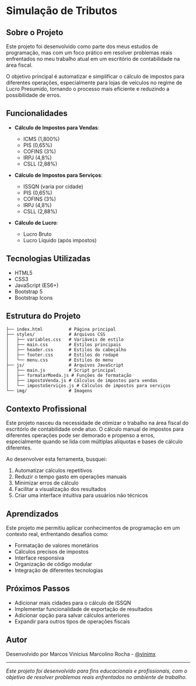# Simulação de Tributos

## Sobre o Projeto

Este projeto foi desenvolvido como parte dos meus estudos de programação, mas com um foco prático em resolver problemas reais enfrentados no meu trabalho atual em um escritório de contabilidade na área fiscal.

O objetivo principal é automatizar e simplificar o cálculo de impostos para diferentes operações, especialmente para lojas de veículos no regime de Lucro Presumido, tornando o processo mais eficiente e reduzindo a possibilidade de erros.

## Funcionalidades

- **Cálculo de Impostos para Vendas**:
  - ICMS (1,800%)
  - PIS (0,65%)
  - COFINS (3%)
  - IRPJ (4,8%)
  - CSLL (2,88%)

- **Cálculo de Impostos para Serviços**:
  - ISSQN (varia por cidade)
  - PIS (0,65%)
  - COFINS (3%)
  - IRPJ (4,8%)
  - CSLL (2,88%)

- **Cálculo de Lucro**:
  - Lucro Bruto
  - Lucro Líquido (após impostos)

## Tecnologias Utilizadas

- HTML5
- CSS3
- JavaScript (ES6+)
- Bootstrap 5
- Bootstrap Icons

## Estrutura do Projeto

```
├── index.html          # Página principal
├── styles/             # Arquivos CSS
│   ├── variables.css   # Variáveis de estilo
│   ├── main.css        # Estilos principais
│   ├── header.css      # Estilos do cabeçalho
│   ├── footer.css      # Estilos do rodapé
│   └── menu.css        # Estilos do menu
├── js/                 # Arquivos JavaScript
│   ├── main.js         # Script principal
│   ├── formatarMoeda.js # Funções de formatação
│   ├── impostoVenda.js # Cálculos de impostos para vendas
│   └── impostoServiços.js # Cálculos de impostos para serviços
└── img/                # Imagens
```

## Contexto Profissional

Este projeto nasceu da necessidade de otimizar o trabalho na área fiscal do escritório de contabilidade onde atuo. O cálculo manual de impostos para diferentes operações pode ser demorado e propenso a erros, especialmente quando se lida com múltiplas alíquotas e bases de cálculo diferentes.

Ao desenvolver esta ferramenta, busquei:
1. Automatizar cálculos repetitivos
2. Reduzir o tempo gasto em operações manuais
3. Minimizar erros de cálculo
4. Facilitar a visualização dos resultados
5. Criar uma interface intuitiva para usuários não técnicos

## Aprendizados

Este projeto me permitiu aplicar conhecimentos de programação em um contexto real, enfrentando desafios como:
- Formatação de valores monetários
- Cálculos precisos de impostos
- Interface responsiva
- Organização de código modular
- Integração de diferentes tecnologias

## Próximos Passos

- Adicionar mais cidades para o cálculo de ISSQN
- Implementar funcionalidade de exportação de resultados
- Adicionar opção para salvar cálculos anteriores
- Expandir para outros tipos de operações fiscais

## Autor

Desenvolvido por Marcos Vinícius Marcolino Rocha - [@vinimx](https://github.com/vinimx)

---

*Este projeto foi desenvolvido para fins educacionais e profissionais, com o objetivo de resolver problemas reais enfrentados no ambiente de trabalho.* 